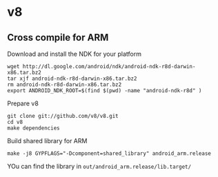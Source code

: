 # v8 #

## Cross compile for ARM ##

Download and install the NDK for your platform

	wget http://dl.google.com/android/ndk/android-ndk-r8d-darwin-x86.tar.bz2
	tar xjf android-ndk-r8d-darwin-x86.tar.bz2
	rm android-ndk-r8d-darwin-x86.tar.bz2
	export ANDROID_NDK_ROOT=$(find $(pwd) -name "android-ndk-r8d" )

Prepare v8

	git clone git://github.com/v8/v8.git
	cd v8
	make dependencies

Build shared library for ARM

	make -j8 GYPFLAGS="-Dcomponent=shared_library" android_arm.release

YOu can find the library in `out/android_arm.release/lib.target/`